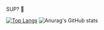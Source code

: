 SUP? 👋

[![Top Langs](https://github-readme-stats.vercel.app/api/top-langs/?username=kuldeepbrar11&layout=compact)](https://github.com/anuraghazra/github-readme-stats)
![Anurag's GitHub stats](https://github-readme-stats.vercel.app/api?username=kuldeepbrar11&show_icons=true&theme=radical)
